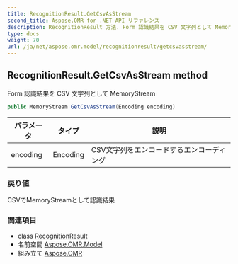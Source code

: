 ```yaml
---
title: RecognitionResult.GetCsvAsStream
second_title: Aspose.OMR for .NET API リファレンス
description: RecognitionResult 方法. Form 認識結果を CSV 文字列として MemoryStream
type: docs
weight: 70
url: /ja/net/aspose.omr.model/recognitionresult/getcsvasstream/
---
```

## RecognitionResult.GetCsvAsStream method

Form 認識結果を CSV 文字列として MemoryStream

```csharp
public MemoryStream GetCsvAsStream(Encoding encoding)
```

| パラメータ | タイプ | 説明 |
| --- | --- | --- |
| encoding | Encoding | CSV文字列をエンコードするエンコーディング |

### 戻り値

CSVでMemoryStreamとして認識結果

### 関連項目

* class [RecognitionResult](../)
* 名前空間 [Aspose.OMR.Model](../../recognitionresult/)
* 組み立て [Aspose.OMR](../../../)


